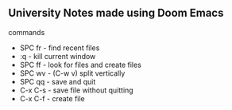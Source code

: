 ## University Notes made using Doom Emacs

commands
- SPC fr - find recent files
- :q - kill current window
- SPC ff - look for files and create files
- SPC wv - (C-w v) split vertically
- SPC qq - save and quit
- C-x C-s - save file without quitting
- C-x C-f - create file

